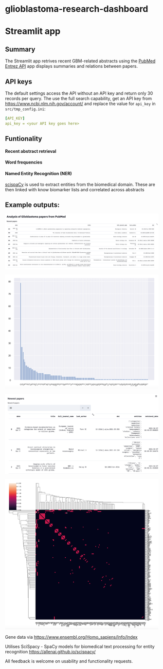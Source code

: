 # glioblastoma-research-dashboard


# Streamlit app

## Summary

The Streamlit app retrives recent GBM-related abstracts using the [PubMed Entrez API](https://www.ncbi.nlm.nih.gov/home/develop/api/) app displays summaries and relations between papers.

## API keys

The default settings access the API without an API key and return only 30 records per query.
The use the full search capability, get an API key from https://www.ncbi.nlm.nih.gov/account/ and replace the value for `api_key` in `src/tmp_config.ini`:

```yaml
[API_KEY]
api_key = <your API key goes here>
```
## Funtionality
#### Recent abstract retrieval
#### Word frequencies
#### Named Entity Recognition (NER)
[scispaCy](https://allenai.github.io/scispacy/) is used to extract entities from the biomedical domain. These are then linked with know biomarker lists and correlated across abstracts

## Example outputs:

![Papers](/figures/new_papers.png)

![Barplot](/figures/barplot.png)

![Papers2](/figures/streamlit11.png)

![Heatmap](/figures/clustermap.png)

Gene data via https://www.ensembl.org/Homo_sapiens/Info/Index

Utilises SciSpacy - SpaCy models for biomedical text processing for entity recognition https://allenai.github.io/scispacy/

All feedback is welcome on usability and functionality requests.